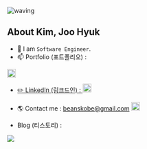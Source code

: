![waving](https://capsule-render.vercel.app/api?type=waving&height=150&text=Backend-Developer&fontAlign=60&fontAlignY=35&color=gradient)

## About Kim, Joo Hyuk
- 🌱 I am `Software Engineer`.
- 📫 Portfolio (포트폴리오) : <a href="https://romantic-golick-a520aa.netlify.app">
<img src="https://img.shields.io/badge/Netlify-00C7B7.svg?style=flat-square&logo=Netlify&logoColor=white" style="height : 20px; "/>

- ✏️ LinkedIn (링크드인) : <a href="https://www.linkedin.com/in/joo-hyuk-kim/">
<img src="https://img.shields.io/badge/LinkedIn-0077B5?style=for-the-badge&logo=linkedin&logoColor=white" style="height : 20px;"/></a>


- 🌎 Contact me : beanskobe@gmail.com <a href="https://gmail.com">
<img src="https://img.shields.io/badge/Gmail-D14836?style=for-the-badge&logo=gmail&logoColor=white" style="height : 20px;"/></a>

- Blog (티스토리) : <a href="https://vince-kim.tistory.com/">
  <div style="max-height:20px;">
<img src="https://upload.wikimedia.org/wikipedia/commons/3/3f/Tistory_logo.png" style="heigh : 20px;" /></div>
  </a>
